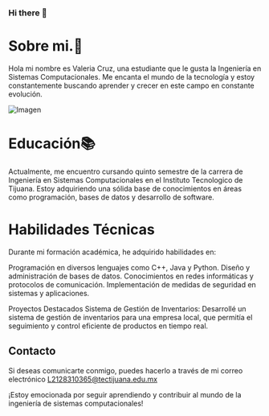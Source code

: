 ### Hi there 🌝

# Sobre mi.🍄 

Hola mi nombre es Valeria Cruz, una estudiante que le gusta la Ingeniería en Sistemas Computacionales. Me encanta el mundo de la tecnología y estoy constantemente buscando aprender y crecer en este campo en constante evolución. 

![Imagen](https://utel.mx/blog/wp-content/uploads/2014/02/shutterstock_148972376.jpg)

# Educación📚
Actualmente, me encuentro cursando quinto semestre de la carrera de Ingeniería en Sistemas Computacionales en el Instituto Tecnologico de Tijuana. Estoy adquiriendo una sólida base de conocimientos en áreas como programación, bases de datos y desarrollo de software.

# Habilidades Técnicas

Durante mi formación académica, he adquirido habilidades en:

Programación en diversos lenguajes como C++, Java y Python.
Diseño y administración de bases de datos.
Conocimientos en redes informáticas y protocolos de comunicación.
Implementación de medidas de seguridad en sistemas y aplicaciones.

Proyectos Destacados
Sistema de Gestión de Inventarios: Desarrollé un sistema de gestión de inventarios para una empresa local, que permitía el seguimiento y control eficiente de productos en tiempo real.



## Contacto
Si deseas comunicarte conmigo, puedes hacerlo a través de mi correo electrónico L2128310365@tectijuana.edu.mx


¡Estoy emocionada por seguir aprendiendo y contribuir al mundo de la ingeniería de sistemas computacionales!





